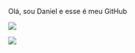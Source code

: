 Olá, sou Daniel e esse é meu GitHub


<picture>
<source 
  srcset="https://github-readme-stats.vercel.app/api?username=Winchestert&show_icons=true&theme=great-gatsby"
  media="(prefers-color-scheme: dark)"
/>
<source
  srcset="https://github-readme-stats.vercel.app/api?username=Winchestert&show_icons=true"
  media="(prefers-color-scheme: light), (prefers-color-scheme: no-preference)"
/>
<img src="https://github-readme-stats.vercel.app/api?username=Winchestert&show_icons=true" />
</picture>

<a href="https://github.com/Winchestert/github-readme-stats"><img align="center" src="https://github-readme-stats.vercel.app/api/top-langs/?username=Winchestert&layout=true&theme=great-gatsby"/>
</a> 

